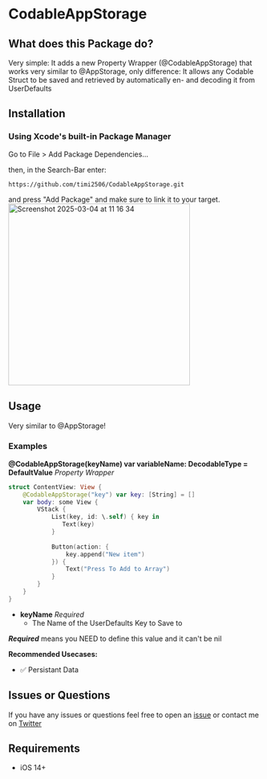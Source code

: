 # CodableAppStorage

## What does this Package do?
Very simple: It adds a new Property Wrapper (@CodableAppStorage) that works very similar to @AppStorage, only difference: It allows any Codable Struct to be saved and retrieved by automatically en- and decoding it from UserDefaults

## Installation
### Using Xcode's built-in Package Manager 
Go to File > Add Package Dependencies...

then, in the Search-Bar enter: 

```https://github.com/timi2506/CodableAppStorage.git``` 

and press "Add Package" and make sure to link it to your target.
<img width="362" alt="Screenshot 2025-03-04 at 11 16 34" src="https://github.com/user-attachments/assets/8b3672b9-9345-4d6b-9b0d-26d03bd189c7" />

## Usage
Very similar to @AppStorage!
### Examples
**@CodableAppStorage(keyName) var variableName: DecodableType = DefaultValue** *Property Wrapper*
```swift
struct ContentView: View {
    @CodableAppStorage("key") var key: [String] = []
    var body: some View {
        VStack {
            List(key, id: \.self) { key in
               Text(key)
            }
            
            Button(action: {
                key.append("New item")
            }) {
                Text("Press To Add to Array")
            }
        }
    }
}
```
- **keyName** *Required*
  - The Name of the UserDefaults Key to Save to
 
***Required*** means you NEED to define this value and it can't be nil

**Recommended Usecases:**
- ✅ Persistant Data

## Issues or Questions

If you have any issues or questions feel free to open an [issue](https://github.com/timi2506/CodableAppStorage/issues/new/choose) or contact me on [Twitter](https://x.com/timi2506)

## Requirements
- iOS 14+
